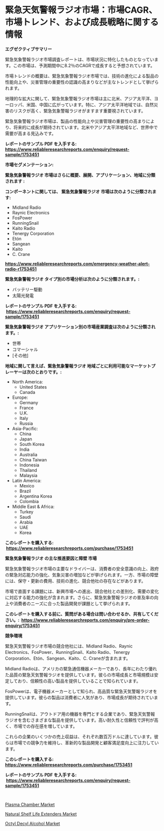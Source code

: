 <p><h1>緊急天気警報ラジオ市場：市場CAGR、市場トレンド、および成長戦略に関する情報</h1></p><p><strong>エグゼクティブサマリー</strong></p>
<p><p>緊急気象警報ラジオ市場調査レポートは、市場状況に特化したものとなっています。この市場は、予測期間中に8.2％のCAGRで成長すると予想されています。</p><p>市場トレンドの概要は、緊急気象警報ラジオ市場では、技術の進化による製品の性能向上や、災害管理の重要性の認識の高まりなどが主なトレンドとして挙げられます。</p><p>地理的な拡大に関して、緊急気象警報ラジオ市場は主に北米、アジア太平洋、ヨーロッパ、米国、中国に広がっています。特に、アジア太平洋地域では、自然災害のリスクが高く、緊急気象警報ラジオがますます重要視されています。</p><p>緊急気象警報ラジオ市場は、製品の性能向上や災害管理の重要性の高まりにより、将来的に成長が期待されています。北米やアジア太平洋地域など、世界中で需要が高まる見込みです。</p></p>
<p><strong>レポートのサンプル PDF を入手する: <a href="https://www.reliableresearchreports.com/enquiry/request-sample/1753451">https://www.reliableresearchreports.com/enquiry/request-sample/1753451</a></strong></p>
<p><strong>市場セグメンテーション:</strong></p>
<p><strong> 緊急気象警報ラジオ 市場はさらに概要、展開、アプリケーション、地域に分類されます :</strong></p>
<p><strong>コンポーネントに関しては、 緊急気象警報ラジオ 市場は次のように分類されます: &nbsp;</strong></p>
<p><ul><li>Midland Radio</li><li>Raynic Electronics</li><li>FosPower</li><li>RunningSnail</li><li>Kaito Radio</li><li>Tenergy Corporation</li><li>Etón</li><li>Sangean</li><li>Kaito</li><li>C. Crane</li></ul></p>
<p><strong><a href="https://www.reliableresearchreports.com/emergency-weather-alert-radio-r1753451">https://www.reliableresearchreports.com/emergency-weather-alert-radio-r1753451</a></strong></p>
<p><strong> 緊急気象警報ラジオ タイプ別の市場分析は次のように分類されます。:</strong></p>
<p><ul><li>バッテリー駆動</li><li>太陽光発電</li></ul></p>
<p><strong>レポートのサンプル PDF を入手する: &nbsp;<a href="https://www.reliableresearchreports.com/enquiry/request-sample/1753451">https://www.reliableresearchreports.com/enquiry/request-sample/1753451</a></strong></p>
<p><strong> 緊急気象警報ラジオ アプリケーション別の市場産業調査は次のように分類されます。:</strong></p>
<p><ul><li>世帯</li><li>コマーシャル</li><li>[その他]</li></ul></p>
<p><strong>地域に関して言えば、緊急気象警報ラジオ 地域ごとに利用可能なマーケットプレーヤーは次のとおりです。:</strong></p>
<p><ul>
    <li>
        North America:
        <ul>
            <li>United States</li>
            <li>Canada</li>
        </ul>
    </li>
    <li>
        Europe:
        <ul>
            <li>Germany</li>
            <li>France</li>
            <li>U.K.</li>
            <li>Italy</li>
            <li>Russia</li>
        </ul>
    </li>
    <li>
        Asia-Pacific:
        <ul>
            <li>China</li>
            <li>Japan</li>
            <li>South Korea</li>
            <li>India</li>
            <li>Australia</li>
            <li>China Taiwan</li>
            <li>Indonesia</li>
            <li>Thailand</li>
            <li>Malaysia</li>
        </ul>
    </li>
    <li>
        Latin America:
        <ul>
            <li>Mexico</li>
            <li>Brazil</li>
            <li>Argentina Korea</li>
            <li>Colombia</li>
        </ul>
    </li>
    <li>
        Middle East & Africa:
        <ul>
            <li>Turkey</li>
            <li>Saudi</li>
            <li>Arabia</li>
            <li>UAE</li>
            <li>Korea</li>
        </ul>
    </li>
    </ul></p>
<p><strong>このレポートを購入する: &nbsp;<a href="https://www.reliableresearchreports.com/purchase/1753451">https://www.reliableresearchreports.com/purchase/1753451</a></strong></p>
<p><strong>緊急気象警報ラジオ の主な推進要因と障壁 市場</strong></p>
<p><p>緊急気象警報ラジオ市場の主要なドライバーは、消費者の安全意識の向上、政府の緊急対応能力の強化、気象災害の増加などが挙げられます。一方、市場の障壁には、保守・更新の費用、技術の進化、競合他社の存在などがあります。</p><p>市場で直面する課題には、新興市場への進出、競合他社との差別化、需要の変化に対応する能力の強化が含まれます。さらに、緊急気象警報ラジオの普及率の向上や消費者のニーズに合った製品開発が課題として挙げられます。</p></p>
<p><strong>このレポートを購入する前に、質問がある場合は問い合わせるか、共有してください。:&nbsp; <a href="https://www.reliableresearchreports.com/enquiry/pre-order-enquiry/1753451">https://www.reliableresearchreports.com/enquiry/pre-order-enquiry/1753451</a></strong></p>
<p><strong>競争環境</strong></p>
<p><p>緊急天気警報ラジオ市場の競合他社には、Midland Radio、Raynic Electronics、FosPower、RunningSnail、Kaito Radio、Tenergy Corporation、Etón、Sangean、Kaito、C. Craneが含まれます。</p><p>Midland Radioは、アメリカの緊急通信機器メーカーであり、長年にわたり優れた品質の緊急天気警報ラジオを提供しています。彼らの市場成長と市場規模は安定しており、信頼性の高い製品を提供していることで知られています。</p><p>FosPowerは、電子機器メーカーとして知られ、高品質な緊急天気警報ラジオを提供しています。彼らの製品は消費者に人気があり、市場成長が期待されています。</p><p>RunningSnailは、アウトドア用の機器を専門とする企業であり、緊急天気警報ラジオを含むさまざまな製品を提供しています。高い耐久性と信頼性で評判が高く、市場での存在感を増しています。</p><p>これらの企業のいくつかの売上収益は、それぞれ数百万ドルに達しています。彼らは市場での競争力を維持し、革新的な製品開発と顧客満足度向上に注力しています。</p></p>
<p><strong>このレポートを購入する: &nbsp; <a href="https://www.reliableresearchreports.com/purchase/1753451">https://www.reliableresearchreports.com/purchase/1753451</a></strong></p>
<p><strong>レポートのサンプル PDF を入手する: &nbsp;<a href="https://www.reliableresearchreports.com/enquiry/request-sample/1753451">https://www.reliableresearchreports.com/enquiry/request-sample/1753451</a></strong><strong></strong></p>
<p>&nbsp;</p>
<p><p><a href="https://www.linkedin.com/pulse/plasma-chamber-market-share-amp-new-trends-analysis-report-fgmve?trackingId=68kZJh82mP2PBzZuo%2Bf%2B3A%3D%3D">Plasma Chamber Market</a></p><p><a href="https://www.linkedin.com/pulse/natural-shelf-life-extenders-market-size-share-amp-trends-analysis-qmksc?trackingId=B4TpP%2Brtvvi3QKna9qgRAw%3D%3D">Natural Shelf Life Extenders Market</a></p><p><a href="https://www.linkedin.com/pulse/octyl-decyl-alcohol-market-research-report-unlocks-analysis-financial-nl9zc?trackingId=zdhlfFg%2B%2BOGscwH7BECjrA%3D%3D">Octyl Decyl Alcohol Market</a></p></p>